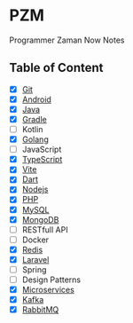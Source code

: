 # PZM

Programmer Zaman Now Notes

## Table of Content

- [x] [Git](Git)
- [x] [Android](Android)
- [x] [Java](Java)
- [x] [Gradle](Gradle)
- [ ] Kotlin
- [x] [Golang](Golang)
- [ ] JavaScript
- [x] [TypeScript](TypeScript)
- [x] [Vite](Vite)
- [x] [Dart](Dart)
- [x] [Nodejs](Nodejs)
- [x] [PHP](PHP)
- [x] [MySQL](MySQL)
- [x] [MongoDB](MongoDB)
- [ ] RESTfull API
- [ ] Docker
- [x] [Redis](Redis)
- [x] [Laravel](Laravel)
- [ ] Spring
- [ ] Design Patterns
- [x] [Microservices](Microservices)
- [x] [Kafka](Kafka)
- [x] [RabbitMQ](RabbitMQ)
